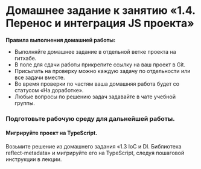 # Домашнее задание к занятию «1.4. Перенос и интеграция JS проекта»

**Правила выполнения домашней работы:** 
* Выполняйте домашнее задание в отдельной ветке проекта на гитхабе.
* В поле для сдачи работы прикрепите ссылку на ваш проект в Git.
* Присылать на проверку можно каждую задачу по отдельности или все задачи вместе. 
* Во время проверки по частям ваша домашняя работа будет со статусом «На доработке».
* Любые вопросы по решению задач задавайте в чате учебной группы.

### Подготовьте рабочую среду для дальнейшей работы.

#### Мигрируйте проект на TypeScript. 

Возьмите решение из домашнего задания «1.3 IoС и DI.  Библиотека reflect-metadata» и мигрируйте его на TypeScript, следуя пошаговой инструкции в лекции.
